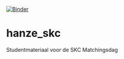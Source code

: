 [![Binder](https://mybinder.org/badge.svg)](https://mybinder.org/v2/gh/mkempenaar/hanze_skc.git/master?filepath=syllabus%2Fmatchingsdag.ipynb)

# hanze_skc
Studentmateriaal voor de SKC Matchingsdag
